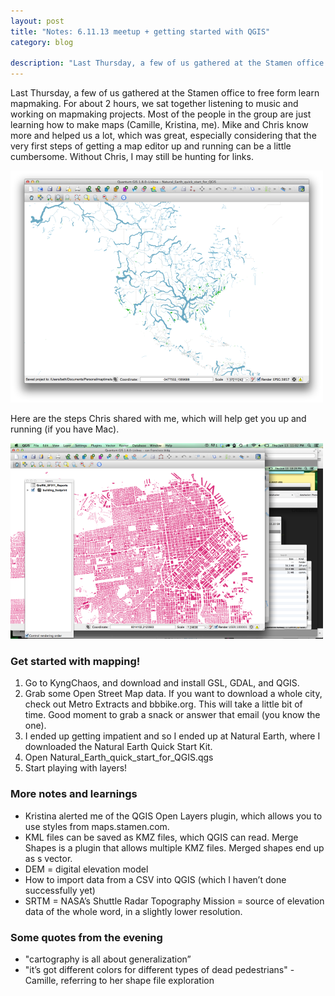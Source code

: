 ```yaml
---
layout: post
title: "Notes: 6.11.13 meetup + getting started with QGIS"
category: blog

description: "Last Thursday, a few of us gathered at the Stamen office to free form learn mapmaking. For about 2 hours, we sat together listening to music and working on mapmaking projects."
---
```


Last Thursday, a few of us gathered at the Stamen office to free form learn mapmaking. For about 2 hours, we sat together listening to music and working on mapmaking projects. Most of the people in the group are just learning how to make maps (Camille, Kristina, me). Mike and Chris know more and helped us a lot, which was great, especially considering that the very first steps of getting a map editor up and running can be a little cumbersome. Without Chris, I may still be hunting for links.

!["Intro to QGIS"](/img/qgis.png "Intro to QGIS")

Here are the steps Chris shared with me, which will help get you up and running (if you have Mac). 
<!--more-->

!["Intro to QGIS"](/img/qgis-2.png "Intro to QGIS")

### Get started with mapping!

 1. Go to KyngChaos, and download and install GSL, GDAL, and QGIS.
 2. Grab some Open Street Map data. If you want to download a whole city, check out Metro Extracts and bbbike.org. This will take a little bit of time. Good moment to grab a snack or answer that email (you know the one).
 3. I ended up getting impatient and so I ended up at Natural Earth, where I downloaded the Natural Earth Quick Start Kit. 
 4. Open Natural_Earth_quick_start_for_QGIS.qgs
 5. Start playing with layers!

### More notes and learnings

 - Kristina alerted me of the QGIS Open Layers plugin, which allows you to use styles from maps.stamen.com. 
 - KML files can be saved as KMZ files, which QGIS can read. Merge Shapes is a plugin that allows multiple KMZ files. Merged shapes end up as s vector.
 - DEM = digital elevation model
 - How to import data from a CSV into QGIS (which I haven’t done successfully yet)
 - SRTM = NASA’s Shuttle Radar Topography Mission = source of elevation data of the whole word, in a slightly lower resolution.

### Some quotes from the evening

 - "cartography is all about generalization”
 - "it’s got different colors for different types of dead pedestrians" - Camille, referring to her shape file exploration
